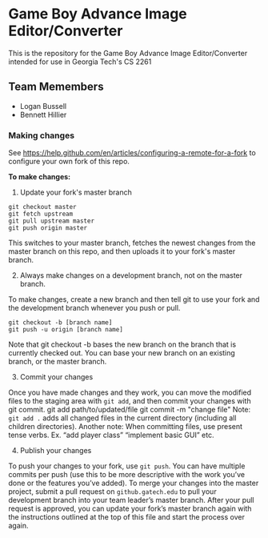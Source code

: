 # Game Boy Advance Image Editor/Converter
This is the repository for the Game Boy Advance Image Editor/Converter intended for use in Georgia Tech's CS 2261

## Team Memembers

- Logan Bussell
- Bennett Hillier

### Making changes

See https://help.github.com/en/articles/configuring-a-remote-for-a-fork to configure your own fork of this repo.

**To make changes:**
1. Update your fork's master branch

```
git checkout master
git fetch upstream
git pull upstream master
git push origin master
```

This switches to your master branch, fetches the newest changes from the master branch on this repo, and then uploads it to your fork's master branch.

2. Always make changes on a development branch, not on the master branch.

To make changes, create a new branch and then tell git to use your fork and the development branch whenever you push or pull.

```
git checkout -b [branch name]
git push -u origin [branch name]
```

Note that git checkout -b bases the new branch on the branch that is currently checked out. You can base your new branch on an existing branch, or the master branch.

3. Commit your changes

Once you have made changes and they work, you can move the modified files to
the staging area with `git add`, and then commit your changes with git commit. git add path/to/updated/file
git commit -m "change file"
Note: `git add .` adds all changed files in the current directory (including all
children directories).
Another note: When committing files, use present tense verbs. Ex. “add player class” “implement basic GUI” etc.

4. Publish your changes

To push your changes to your fork, use `git push`. You can have multiple commits per push (use this to be more descriptive with the work you’ve done or the features you’ve added).
To merge your changes into the master project, submit a pull request on `github.gatech.edu` to pull your development branch into your team leader’s master branch. After your pull request is approved, you can update your fork’s master branch again with the instructions outlined at the top of this file and start the process over again.
